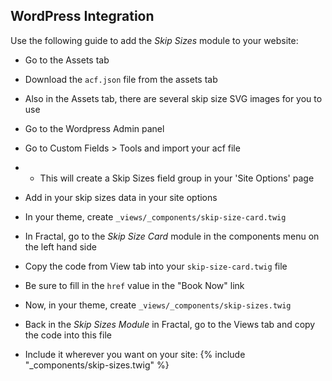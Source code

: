 ## WordPress Integration

Use the following guide to add the *Skip Sizes* module to your website:

- Go to the Assets tab

- Download the `acf.json` file from the assets tab 

- Also in the Assets tab, there are several skip size SVG images for you to use

- Go to the Wordpress Admin panel

- Go to Custom Fields > Tools and import your acf file
- - This will create a Skip Sizes field group in your 'Site Options' page

- Add in your skip sizes data in your site options

- In your theme, create `_views/_components/skip-size-card.twig`

- In Fractal, go to the *Skip Size Card* module in the components menu on the left hand side

- Copy the code from View tab into your `skip-size-card.twig` file

- Be sure to fill in the `href` value in the "Book Now" link

- Now, in your theme, create `_views/_components/skip-sizes.twig`

- Back in the *Skip Sizes Module* in Fractal, go to the Views tab and copy the code into this file

- Include it wherever you want on your site: {% include "_components/skip-sizes.twig" %}